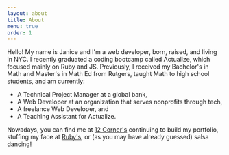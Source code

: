 ```yaml
---
layout: about
title: About
menu: true
order: 1
---
```


Hello! My name is Janice and I'm a web developer, born, raised, and living in NYC. I recently graduated a coding bootcamp called Actualize, which focused mainly on Ruby and JS. Previously, I received my Bachelor's in Math and Master's in Math Ed from Rutgers, taught Math to high school students, and am currently:
* A Technical Project Manager at a global bank,
* A Web Developer at an organization that serves nonprofits through tech,
* A freelance Web Developer, and
* A Teaching Assistant for Actualize.

Nowadays, you can find me at [12 Corner's](https://www.yelp.com/biz/12-corners-coffee-new-york) continuing to build my portfolio, stuffing my face at [Ruby's](https://www.yelp.com/biz/rubys-murray-hill-new-york), or (as you may have already guessed) salsa dancing!
